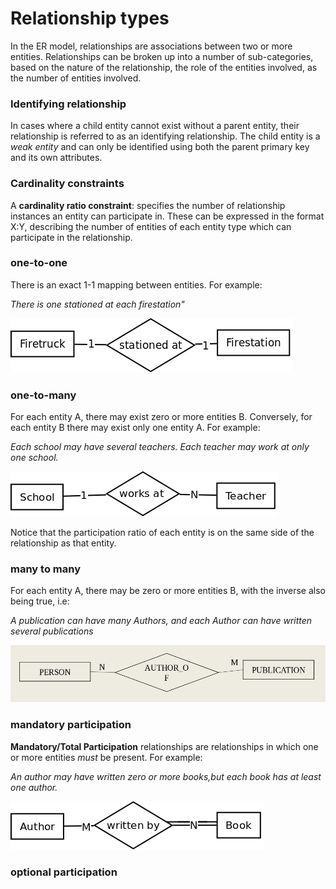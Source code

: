 # Relationship types

In the ER model, relationships are associations between two or more entities.
Relationships can be broken up into a number of sub-categories,
based on the nature of the relationship,
the role of the entities involved,
as the number of entities involved.


### Identifying relationship

In cases where a child entity cannot exist without a parent entity,
their relationship is referred to as an identifying relationship.
The child entity is a *weak entity* and can only be identified using both the parent primary key and its own attributes.
### Cardinality constraints

A **cardinality ratio constraint**:
specifies the number of relationship instances an entity can participate in.
These can be expressed in the format X:Y,
describing the number of entities of each entity type which can participate in the relationship.

### one-to-one

There is an exact 1-1 mapping between entities.
For example:

*There is one stationed at each firestation"*

![one to one relation](/notes/img/one_to_one.png)

### one-to-many

For each entity A, there may exist zero or more entities B.
Conversely, for each entity B there may exist only one entity A.
For example:

*Each school may have several teachers.
Each teacher may work at only one school.*

![one to many relationship](/notes/img/one_to_many.png)

Notice that the participation ratio of each entity is on the same side of the relationship as that entity.

### many to many

For each entity A, there may be zero or more entities B,
with the inverse also being true, i.e:

*A publication can have many Authors,
and each Author can have written several publications*

![many to many relationship](/notes/img/many_to_many.png)

### mandatory participation

**Mandatory/Total Participation** relationships are relationships in which one or more entities *must* be present.
For example:

*An author may have written zero or more books,but each book has at least one author.*

![total participation](/notes/img/total_participation.png)

### optional participation
